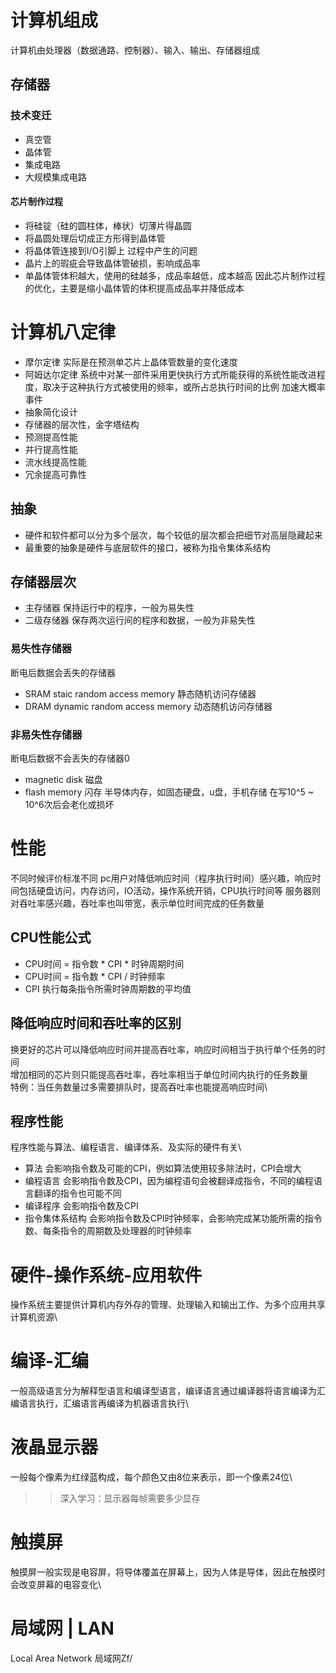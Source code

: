 # 计算机组成
计算机由处理器（数据通路、控制器）、输入、输出、存储器组成

## 存储器

### 技术变迁
* 真空管
* 晶体管
* 集成电路
* 大规模集成电路

#### 芯片制作过程
* 将硅锭（硅的圆柱体，棒状）切薄片得晶圆
* 将晶圆处理后切成正方形得到晶体管
* 将晶体管连接到I/O引脚上
过程中产生的问题
* 晶片上的瑕疵会导致晶体管破损，影响成品率
* 单晶体管体积越大，使用的硅越多，成品率越低，成本越高
因此芯片制作过程的优化，主要是缩小晶体管的体积提高成品率并降低成本

# 计算机八定律
* 摩尔定律  实际是在预测单芯片上晶体管数量的变化速度
* 阿姆达尔定律  系统中对某一部件采用更快执行方式所能获得的系统性能改进程度，取决于这种执行方式被使用的频率，或所占总执行时间的比例   加速大概率事件
* 抽象简化设计
* 存储器的层次性，金字塔结构
* 预测提高性能
* 并行提高性能
* 流水线提高性能
* 冗余提高可靠性

## 抽象
* 硬件和软件都可以分为多个层次，每个较低的层次都会把细节对高层隐藏起来
* 最重要的抽象是硬件与底层软件的接口，被称为指令集体系结构

## 存储器层次

* 主存储器  保持运行中的程序，一般为易失性
* 二级存储器  保存两次运行间的程序和数据，一般为非易失性

### 易失性存储器
断电后数据会丢失的存储器
* SRAM staic random access memory 静态随机访问存储器
* DRAM dynamic random access memory 动态随机访问存储器

### 非易失性存储器
断电后数据不会丢失的存储器0
* magnetic disk 磁盘
* flash memory 闪存 半导体内存，如固态硬盘，u盘，手机存储 在写10^5 ~ 10^6次后会老化或损坏

# 性能
不同时候评价标准不同
pc用户对降低响应时间（程序执行时间）感兴趣，响应时间包括硬盘访问，内存访问，IO活动，操作系统开销，CPU执行时间等
服务器则对吞吐率感兴趣，吞吐率也叫带宽，表示单位时间完成的任务数量

## CPU性能公式
* CPU时间 = 指令数 * CPI * 时钟周期时间
* CPU时间 = 指令数 * CPI / 时钟频率
* CPI   执行每条指令所需时钟周期数的平均值

## 降低响应时间和吞吐率的区别
换更好的芯片可以降低响应时间并提高吞吐率，响应时间相当于执行单个任务的时间\
增加相同的芯片则只能提高吞吐率，吞吐率相当于单位时间内执行的任务数量\
特例：当任务数量过多需要排队时，提高吞吐率也能提高响应时间\

## 程序性能
程序性能与算法、编程语言、编译体系、及实际的硬件有关\
* 算法  会影响指令数及可能的CPI，例如算法使用较多除法时，CPI会增大
* 编程语言  会影响指令数及CPI，因为编程语句会被翻译成指令，不同的编程语言翻译的指令也可能不同
* 编译程序  会影响指令数及CPI
* 指令集体系结构    会影响指令数及CPI时钟频率，会影响完成某功能所需的指令数、每条指令的周期数及处理器的时钟频率

# 硬件-操作系统-应用软件
操作系统主要提供计算机内存外存的管理、处理输入和输出工作、为多个应用共享计算机资源\

# 编译-汇编
一般高级语言分为解释型语言和编译型语言，编译语言通过编译器将语言编译为汇编语言执行，汇编语言再编译为机器语言执行\

# 液晶显示器
一般每个像素为红绿蓝构成，每个颜色又由8位来表示，即一个像素24位\
>> 深入学习：显示器每帧需要多少显存

# 触摸屏
触摸屏一般实现是电容屏，将导体覆盖在屏幕上，因为人体是导体，因此在触摸时会改变屏幕的电容变化\

# 局域网 | LAN
Local Area Network 局域网Zf/


